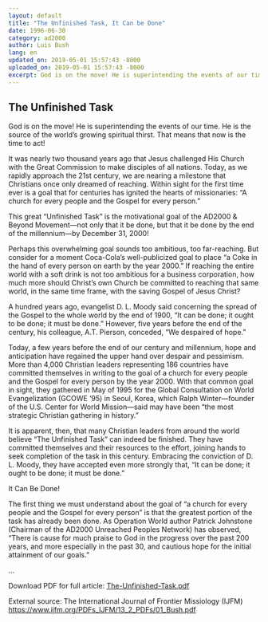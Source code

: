```yaml
---
layout: default
title: "The Unfinished Task, It Can be Done"
date: 1996-06-30
category: ad2000
author: Luis Bush
lang: en
updated_on: 2019-05-01 15:57:43 -8000
uploaded_on: 2019-05-01 15:57:43 -8000
excerpt: God is on the move! He is superintending the events of our time. He is the source of the world’s growing spiritual thirst. That means that now is the time to act! It was nearly two thousand years ago that Jesus challenged His Church with the Great Commission to make disciples of all nations. Today, as we rapidly approach the 21st century, we are nearing a milestone that Christians once only dreamed of reaching.
---
```

<article class="document-container" data-publication-date="{{page.date}}" data-uploaded-on="{{page.uploaded_on}}" data-updated-on="{{page.updated_on}}" data-category="{{page.category}}">
<h1>The Unfinished Task</h1>
<p>God is on the move! He is superintending the events of our time. He is the source of the world’s growing spiritual thirst. That means that now is the time to act!</p>

<p>It was nearly two thousand years ago that Jesus challenged His Church with the Great Commission to make disciples of all nations. Today, as we rapidly approach the 21st century, we are nearing a milestone that Christians once only dreamed of reaching. Within sight for the first time ever is a goal that for centuries has ignited the hearts of missionaries: “A church for every people and the Gospel for every person.” </p>

<p>This great “Unfinished Task” is the motivational goal of the AD2000 & Beyond Movement—not only that it be done, but that it be done by the end of the millennium—by December 31, 2000!</p>

<p>Perhaps this overwhelming goal sounds too ambitious, too far-reaching. But consider for a moment Coca-Cola’s well-publicized goal to place “a Coke in the hand of every person on earth by the year 2000.” If reaching the entire world with a soft drink is not too ambitious for a business corporation, how much more should Christ’s own Church be committed to reaching that same world, in the same time frame, with the saving Gospel of Jesus Christ?</p>

<p>A hundred years ago, evangelist D. L. Moody said concerning the spread of the Gospel to the whole world by the end of 1900, “It can be done; it ought to be done; it must be done.” However, five years before the end of the century, his colleague, A.T. Pierson, conceded, “We despaired of hope.”</p>

<p>Today, a few years before the end of our century and millennium, hope and anticipation have regained the upper hand over despair and pessimism. More than 4,000 Christian leaders representing 186 countries have committed themselves in writing to the goal of a church for every people and the Gospel for every person by the year 2000. With that common goal in sight, they gathered in May of 1995 for the Global Consultation on World Evangelization (GCOWE ‘95) in Seoul, Korea, which Ralph Winter—founder of the U.S. Center for World Mission—said may have been “the most strategic Christian gathering in history.”</p>

<p>It is apparent, then, that many Christian leaders from around the world believe “The Unfinished Task” can indeed be finished. They have committed themselves and their resources to the effort, joining hands to seek completion of the task in this century. Embracing the conviction of D. L. Moody, they have accepted even more strongly that, “It can be done; it ought to be done; it must be done.”</p>

<p>It Can Be Done!</p>

<p>The first thing we must understand about the goal of “a church for every people and the Gospel for every person” is that the greatest portion of the task has already been done. As Operation World author Patrick Johnstone (Chairman of the AD2000 Unreached Peoples Network) has observed, “There is cause for much praise to God in the progress over the past 200 years, and more especially in the past 30, and cautious hope for the initial attainment of our goals.”</p>

<p>...</p>

<p>Download PDF for full article: <a href="{{ site.baseurl }}/assets/pdf/1996-06-30/The-Unfinished-Task.pdf">The-Unfinished-Task.pdf</a></p>
<p>External source: The International Journal of Frontier Missiology (IJFM) <a href="https://www.ijfm.org/PDFs_IJFM/13_2_PDFs/01_Bush.pdf">https://www.ijfm.org/PDFs_IJFM/13_2_PDFs/01_Bush.pdf</a></p>
</article>
